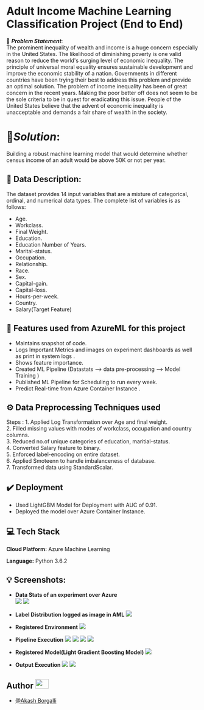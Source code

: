 # Adult Income Machine Learning Classification Project (End to End)


🚩 ***Problem Statement***: \
The prominent inequality of wealth and income is
a huge concern especially in the United States. The likelihood
of diminishing poverty is one valid reason to reduce the world's
surging level of economic inequality. The principle of universal
moral equality ensures sustainable development and improve
the economic stability of a nation. Governments in different
countries have been trying their best to address this problem and
provide an optimal solution. The problem of income inequality
has been of great concern in the recent years. Making the
poor better off does not seem to be the sole criteria to be in
quest for eradicating this issue. People of the United States
believe that the advent of economic inequality is unacceptable
and demands a fair share of wealth in the society.



# 🎯***Solution***:
Building a robust machine learning model that would determine whether census income of an adult would be above 50K or not per year.




## 📜 Data Description:
The dataset provides 14 input variables that are a mixture of categorical, ordinal, and numerical data types. The complete list of variables is as follows:

- Age.
- Workclass.
- Final Weight.
- Education.
- Education Number of Years.
- Marital-status.
- Occupation.
- Relationship.
- Race.
- Sex.
- Capital-gain.
- Capital-loss.
- Hours-per-week.
- Country.
- Salary(Target Feature)

## 📝 Features used from AzureML for this project

- Maintains snapshot of code.
- Logs Important Metrics and images on experiment dashboards as well as print in system logs .
- Shows feature importance.
- Created ML Pipeline (Datastats --> data pre-processing --> Model Training )
- Published ML Pipeline for Scheduling to run every week.
- Predict Real-time from Azure Container Instance .



## ⚙️ Data Preprocessing Techniques used
Steps : 1. Applied Log Transformation over Age and final weight.\
2. Filled missing values with modes of workclass, occupation and country columns.\
3. Reduced no.of unique categories of education, maritial-status.\
4. Converted Salary feature to binary.\
5. Enforced label-encoding on entire dataset.\
6. Applied Smoteenn to handle imbalanceness of database.\
7. Transformed data using StandardScalar.



## ✔️ Deployment
- Used LightGBM Model for Deployment with AUC of 0.91.
- Deployed the model over Azure Container Instance.




## 💻 Tech Stack

**Cloud Platform:**  Azure Machine Learning 

**Language:** Python 3.6.2


## 💡 Screenshots:
- **Data Stats of an experiment over Azure**\
![](screenshots/Experiment%20DataStats.PNG)
![](screenshots/metrics.PNG)

- **Label Distribution logged as image in AML**
![](screenshots/label%20distribution.PNG)

- **Registered Environment**
![](screenshots/env.PNG)

- **Pipeline Execution**
![](screenshots/adult_classification_pipeline.PNG)
![](screenshots/pipeline_overview.PNG)
![](screenshots/pipeline_endpoint.PNG)
![](screenshots/model_explanation.PNG)

- **Registered Model(Light Gradient Boosting Model)**
![](screenshots/Registered%20Model.PNG)

- **Output Execution**
![](screenshots/pred_vscode.PNG)
![](screenshots/prediction.PNG)




## Author <img src="https://raw.githubusercontent.com/TheDudeThatCode/TheDudeThatCode/master/Assets/Developer.gif" width=35 height=25>

- [@Akash Borgalli](https://www.linkedin.com/in/akashborgalli/)

